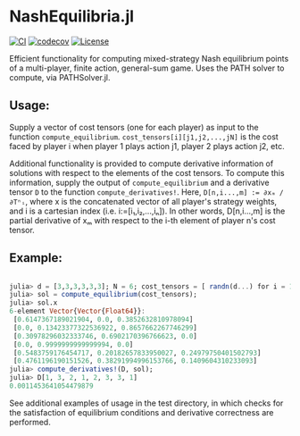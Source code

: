# NashEquilibria.jl

[![CI](https://github.com/4estlaine/NashEquilibrium.jl/actions/workflows/CI.yml/badge.svg)](https://github.com/4estlaine/NashEquilibrium.jl/actions/workflows/CI.yml)
[![codecov](https://codecov.io/gh/4estlaine/NashEquilibrium.jl/branch/main/graph/badge.svg)](https://codecov.io/gh/4estlaine/NashEquilibrium.jl)
 [![License](https://img.shields.io/badge/license-MIT-blue)](https://opensource.org/licenses/MIT)

Efficient functionality for computing mixed-strategy Nash equilibrium points of a multi-player, finite action, general-sum game. Uses the PATH solver to compute, via PATHSolver.jl.

## Usage:
Supply a vector of cost tensors (one for each player) as input to the function ```compute_equilibrium```. 
```cost_tensors[i][j1,j2,...,jN]``` is the cost faced by player i when player 1 plays action j1, player 2 plays action j2, etc.

Additional functionality is provided to compute derivative information of solutions with respect to the elements of the cost tensors. To compute this information,
supply the output of ```compute_equilibrium``` and a derivative tensor ```D``` to the function ```compute_derivatives!```. Here, ```D[n,i...,m] := ∂xₘ / ∂Tⁿᵢ```, where x is the concatenated vector of all player's strategy weights, and i is a cartesian index (i.e. i:=[i₁,i₂,...,iₙ]).  In other words, D[n,i...,m] is the partial derivative of xₘ with respect to the i-th element of player n's cost tensor.

## Example: 
```julia

julia> d = [3,3,3,3,3,3]; N = 6; cost_tensors = [ randn(d...) for i = 1:N]; D = zeros(N,d...,sum(d));
julia> sol = compute_equilibrium(cost_tensors);
julia> sol.x
6-element Vector{Vector{Float64}}:
 [0.6147367189021904, 0.0, 0.3852632810978094]
 [0.0, 0.13423377322536922, 0.8657662267746299]
 [0.30978296032333746, 0.6902170396766623, 0.0]
 [0.0, 0.9999999999999994, 0.0]
 [0.5483759176454717, 0.20182657833950027, 0.24979750401502793]
 [0.4761196190151526, 0.38291994996153766, 0.1409604310233093]
julia> compute_derivatives!(D, sol);  
julia> D[1, 3, 2, 1, 2, 3, 3, 1]
0.0011453641054479879

```

 See additional examples of usage in the test directory, in which checks for the satisfaction of equilibrium conditions and derivative correctness are performed. 
 



